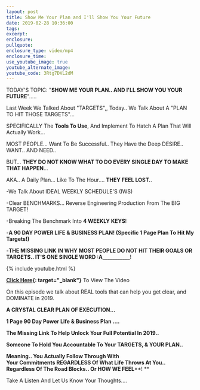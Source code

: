 ```yaml
---
layout: post
title: Show Me Your Plan and I'll Show You Your Future
date: 2019-02-28 10:36:00
tags:
excerpt:
enclosure:
pullquote:
enclosure_type: video/mp4
enclosure_time:
use_youtube_image: true
youtube_alternate_image:
youtube_code: 3Rtg7DVL2dM
---
```


TODAY'S TOPIC: "**SHOW ME YOUR PLAN.. AND I'LL SHOW YOU YOUR FUTURE**"…..

Last Week We Talked About "TARGETS",, Today.. We Talk About A "PLAN TO HIT THOSE TARGETS"…

SPECIFICALLY The&nbsp;**Tools To Use**, And Implement To Hatch A Plan That Will Actually Work…&nbsp;

MOST PEOPLE… Want To Be Successful.. They Have the Deep DESIRE.. WANT.. AND NEED..&nbsp;

BUT…&nbsp;**THEY DO NOT KNOW WHAT TO DO EVERY SINGLE DAY TO MAKE THAT HAPPEN**…&nbsp;

AKA.. A Daily Plan… Like To The Hour….&nbsp;**THEY FEEL LOST.**.&nbsp;

-We Talk About IDEAL WEEKLY SCHEDULE'S (IWS)&nbsp;

-Clear BENCHMARKS… Reverse Engineering Production From The BIG TARGET!&nbsp;

-Breaking The Benchmark Into&nbsp;**4 WEEKLY KEYS**!&nbsp;

-**A 90 DAY POWER LIFE & BUSINESS PLAN! (Specific 1 Page Plan To Hit My Targets!)**

-**THE MISSING LINK IN WHY MOST PEOPLE DO NOT HIT THEIR GOALS OR TARGETS.. IT'S ONE SINGLE WORD :A\_\_\_\_\_\_\_\_\_\_\_**!&nbsp;&nbsp;

{% include youtube.html %}

**[Click Here](https://www.youtube.com/watch?v=3Rtg7DVL2dM&amp;feature=youtu.be){: target="_blank"}**&nbsp;To View The Video

On this episode we talk about REAL tools that can help you get clear, and&nbsp; DOMINATE in 2019.&nbsp;

**A CRYSTAL CLEAR PLAN OF EXECUTION…&nbsp;**

**1 Page 90 Day Power Life & Business Plan ….&nbsp;**

**The Missing Link To Help Unlock Your Full Potential In 2019..**

**Someone To Hold You Accountable To Your TARGETS, & YOUR PLAN..&nbsp;**

**Meaning.. You Actually Follow Through With Your&nbsp;****Commitments****&nbsp;REGARDLESS Of What Life Throws At You.. Regardless Of The Road Blocks.. Or HOW WE FEEL****!&nbsp;**

Take A Listen And Let Us Know Your Thoughts….&nbsp;